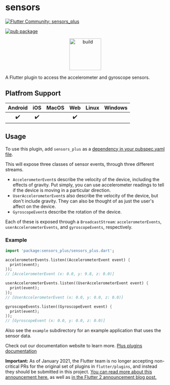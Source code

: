 # sensors

[![Flutter Community: sensors_plus](https://fluttercommunity.dev/_github/header/sensors_plus)](https://github.com/fluttercommunity/community)

[![pub package](https://img.shields.io/pub/v/sensors_plus.svg)](https://pub.dev/packages/sensors_plus)

<p class="center">
<center><a href="https://flutter.dev/docs/development/packages-and-plugins/favorites" target="_blank" rel="noreferrer noopener"><img src="../../website/static/img/flutter-favorite-badge.png" width="100" alt="build"></a></center>
</p>
A Flutter plugin to access the accelerometer and gyroscope sensors.

## Platfrom Support

| Android | iOS | MacOS | Web | Linux | Windows |
| :-----: | :-: | :---: | :-: | :---: | :----: |
|   ✔️    | ✔️  |       | ✔️  |       |        |

## Usage

To use this plugin, add `sensors_plus` as a [dependency in your pubspec.yaml
file](https://plus.fluttercommunity.dev/docs/overview).

This will expose three classes of sensor events, through three different
streams.

- `AccelerometerEvent`s describe the velocity of the device, including the
  effects of gravity. Put simply, you can use accelerometer readings to tell if
  the device is moving in a particular direction.
- `UserAccelerometerEvent`s also describe the velocity of the device, but don't
  include gravity. They can also be thought of as just the user's affect on the
  device.
- `GyroscopeEvent`s describe the rotation of the device.

Each of these is exposed through a `BroadcastStream`: `accelerometerEvents`,
`userAccelerometerEvents`, and `gyroscopeEvents`, respectively.

### Example

```dart
import 'package:sensors_plus/sensors_plus.dart';

accelerometerEvents.listen((AccelerometerEvent event) {
  print(event);
});
// [AccelerometerEvent (x: 0.0, y: 9.8, z: 0.0)]

userAccelerometerEvents.listen((UserAccelerometerEvent event) {
  print(event);
});
// [UserAccelerometerEvent (x: 0.0, y: 0.0, z: 0.0)]

gyroscopeEvents.listen((GyroscopeEvent event) {
  print(event);
});
// [GyroscopeEvent (x: 0.0, y: 0.0, z: 0.0)]

```

Also see the `example` subdirectory for an example application that uses the
sensor data.

Check out our documentation website to learn more. [Plus plugins documentation](https://plus.fluttercommunity.dev/docs/overview)

**Important:** As of January 2021, the Flutter team is no longer accepting non-critical PRs for the original set of plugins in `flutter/plugins`, and instead they should be submitted in this project. [You can read more about this announcement here.](https://github.com/flutter/plugins/blob/master/CONTRIBUTING.md#important-note) as well as [in the Flutter 2 announcement blog post.](https://medium.com/flutter/whats-new-in-flutter-2-0-fe8e95ecc65)
